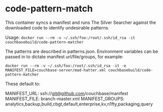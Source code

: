
# code-pattern-match

This container syncs a manifest and runs The Silver Searcher against the downloaded code to identify undesirable patterns.

Usage: `docker run --rm -v ~/.ssh/foo:/root/.ssh/id_rsa -it couchbasebuild/code-pattern-matcher`

The patterns are described in patterns.json. Environment variables can be passed in to dictate manifest url/file/groups, for example:

`docker run --rm -v ~/.ssh/foo:/root/.ssh/id_rsa -it -e MANIFEST_FILE=couchbase-server/mad-hatter.xml couchbasebuild/code-pattern-matcher`

These default to:

MANIFEST_URL: ssh://git@github.com/couchbase/manifest
MANIFEST_FILE: branch-master.xml
MANIFEST_GROUPS: analytics,backup,build,cbgt,default,enterprise,kv,n1fty,packaging,query
